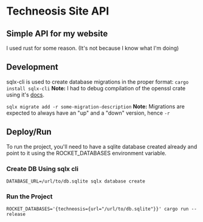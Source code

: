 # Techneosis Site API

## Simple API for my website
I used rust for some reason. (It's not because I know what I'm doing)

## Development
sqlx-cli is used to create database migrations in the proper format:
`cargo install sqlx-cli`
**Note:** I had to debug compilation of the openssl crate using it's [docs](https://docs.rs/openssl/latest/openssl/).

`sqlx migrate add -r some-migration-description`
**Note:** Migrations are expected to always have an "up" and a "down" version, hence `-r`

## Deploy/Run
To run the project, you'll need to have a sqlite database created already and point to it using the ROCKET_DATABASES environment variable.

### Create DB Using sqlx cli
`DATABASE_URL=/url/to/db.sqlite sqlx database create`

### Run the Project
`ROCKET_DATABASES='{techneosis={url="/url/to/db.sqlite"}}' cargo run --release`
